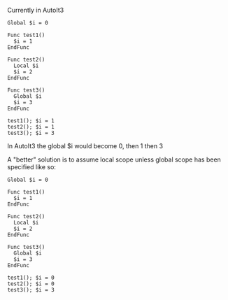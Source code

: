 Currently in AutoIt3

```
Global $i = 0

Func test1()
  $i = 1
EndFunc

Func test2()
  Local $i
  $i = 2
EndFunc

Func test3()
  Global $i
  $i = 3
EndFunc

test1(); $i = 1
test2(); $i = 1
test3(); $i = 3
```

In AutoIt3 the global $i would become 0, then 1 then 3

A "better" solution is to assume local scope unless global scope has been specified like so:

```
Global $i = 0

Func test1()
  $i = 1
EndFunc

Func test2()
  Local $i
  $i = 2
EndFunc

Func test3()
  Global $i
  $i = 3
EndFunc

test1(); $i = 0
test2(); $i = 0
test3(); $i = 3
```
